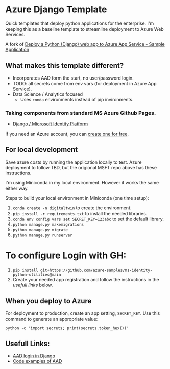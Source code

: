 # Azure Django Template
Quick templates that deploy python applications for the enterprise. I'm keeping this as a baseline template to streamline deployment to Azure Web Services.

A fork of [Deploy a Python (Django) web app to Azure App Service - Sample Application](https://github.com/Azure-Samples/msdocs-python-django-webapp-quickstart)

## What makes this template different? 
* Incorporates AAD form the start, no user/password login. 
* TODO: all secrets come from env vars (for deployment in Azure App Service).
* Data Science / Analytics focused
    * Uses `conda` environments instead of pip invironments.

### Taking components from standard MS Azure Github Pages.
* [Django / Microsoft Identity Platform](https://github.com/Azure-Samples/ms-identity-python-django-tutorial)

If you need an Azure account, you can [create one for free](https://azure.microsoft.com/en-us/free/).

## For local development
Save azure costs by running the application locally to test. Azure deployment to follow TBD, but the origional MSFT repo above has these instructions. 

I'm using Miniconda in my local environment. However it works the same either way. 

Steps to build your local environment in Miniconda (one time setup):
1. `conda create -n digitaltwin` to create the environment.
2. `pip install -r requirements.txt` to install the needed libraries. 
3. `conda env config vars set SECRET_KEY=123abc` to set the default library.
4. `python manage.py makemigrations`
5. `python manage.py migrate`
6. `python manage.py runserver`

# To configure Login with GH:
1. `pip install git+https://github.com/azure-samples/ms-identity-python-utilities@main`
2. Create your needed app registration and follow the instructions in the _usefull links_ below.

## When you deploy to Azure

For deployment to production, create an app setting, `SECRET_KEY`. Use this command to generate an appropriate value:

```shell
python -c 'import secrets; print(secrets.token_hex())'
```



## Usefull Links: 
* [AAD login in Django](https://learn.microsoft.com/en-us/training/modules/msid-django-web-app-sign-in/) 
* [Code examples of AAD](https://github.com/Azure-Samples/ms-identity-python-django-tutorial/blob/main/1-Authentication/sign-in/Sample/settings.py)
